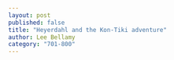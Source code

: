 ```yaml
---
layout: post
published: false
title: "Heyerdahl and the Kon-Tiki adventure"
author: Lee Bellamy
category: "701-800"
---
```


